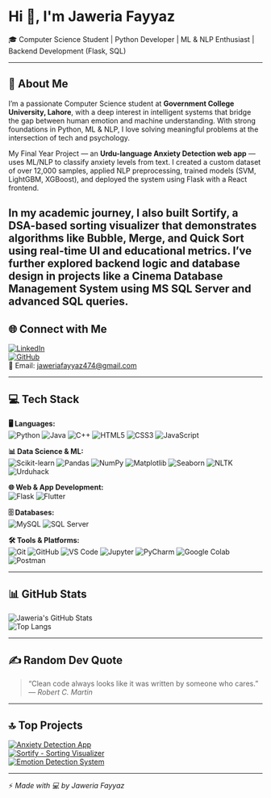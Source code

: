 # Hi 👋, I'm Jaweria Fayyaz  
🎓 Computer Science Student | Python Developer | ML & NLP Enthusiast | Backend Development (Flask, SQL)

---

## 💫 About Me

I’m a passionate Computer Science student at **Government College University, Lahore**, with a deep interest in intelligent systems that bridge the gap between human emotion and machine understanding. With strong foundations in Python, ML & NLP, I love solving meaningful problems at the intersection of tech and psychology.

My Final Year Project — an **Urdu-language Anxiety Detection web app** — uses ML/NLP to classify anxiety levels from text. I created a custom dataset of over 12,000 samples, applied NLP preprocessing, trained models (SVM, LightGBM, XGBoost), and deployed the system using Flask with a React frontend.

In my academic journey, I also built **Sortify**, a DSA-based sorting visualizer that demonstrates algorithms like Bubble, Merge, and Quick Sort using real-time UI and educational metrics. I’ve further explored backend logic and database design in projects like a **Cinema Database Management System** using MS SQL Server and advanced SQL queries.
---

## 🌐 Connect with Me

[![LinkedIn](https://img.shields.io/badge/LinkedIn-blue?style=for-the-badge&logo=linkedin)](https://www.linkedin.com/in/jaweria-fayyaz/)  
[![GitHub](https://img.shields.io/badge/GitHub-000?style=for-the-badge&logo=github)](https://github.com/jaweriafayyaz)  
📧 Email: jaweriafayyaz474@gmail.com

---

## 💻 Tech Stack

**🖥️ Languages:**  
![Python](https://img.shields.io/badge/Python-3776AB?style=for-the-badge&logo=python&logoColor=white)
![Java](https://img.shields.io/badge/Java-ED8B00?style=for-the-badge&logo=java&logoColor=white)
![C++](https://img.shields.io/badge/C++-00599C?style=for-the-badge&logo=c%2B%2B&logoColor=white)
![HTML5](https://img.shields.io/badge/HTML5-E34F26?style=for-the-badge&logo=html5&logoColor=white)
![CSS3](https://img.shields.io/badge/CSS3-1572B6?style=for-the-badge&logo=css3&logoColor=white)
![JavaScript](https://img.shields.io/badge/JavaScript-F7DF1E?style=for-the-badge&logo=javascript&logoColor=black)

**📊 Data Science & ML:**  
![Scikit-learn](https://img.shields.io/badge/Scikit--Learn-F7931E?style=for-the-badge&logo=scikit-learn&logoColor=white)
![Pandas](https://img.shields.io/badge/Pandas-150458?style=for-the-badge&logo=pandas&logoColor=white)
![NumPy](https://img.shields.io/badge/NumPy-013243?style=for-the-badge&logo=numpy&logoColor=white)
![Matplotlib](https://img.shields.io/badge/Matplotlib-202020?style=for-the-badge&logo=matplotlib&logoColor=white)
![Seaborn](https://img.shields.io/badge/Seaborn-3776AB?style=for-the-badge)
![NLTK](https://img.shields.io/badge/NLTK-85bb65?style=for-the-badge)
![Urduhack](https://img.shields.io/badge/Urduhack-blueviolet?style=for-the-badge)

**🌐 Web & App Development:**  
![Flask](https://img.shields.io/badge/Flask-000000?style=for-the-badge&logo=flask&logoColor=white)
![Flutter](https://img.shields.io/badge/Flutter-02569B?style=for-the-badge&logo=flutter&logoColor=white)

**🗄️ Databases:**  
![MySQL](https://img.shields.io/badge/MySQL-005C84?style=for-the-badge&logo=mysql&logoColor=white)
![SQL Server](https://img.shields.io/badge/SQL%20Server-CC2927?style=for-the-badge&logo=microsoft-sql-server&logoColor=white)

**🛠 Tools & Platforms:**  
![Git](https://img.shields.io/badge/Git-F05032?style=for-the-badge&logo=git&logoColor=white)
![GitHub](https://img.shields.io/badge/GitHub-181717?style=for-the-badge&logo=github&logoColor=white)
![VS Code](https://img.shields.io/badge/VS%20Code-007ACC?style=for-the-badge&logo=visual-studio-code&logoColor=white)
![Jupyter](https://img.shields.io/badge/Jupyter-F37626?style=for-the-badge&logo=jupyter&logoColor=white)
![PyCharm](https://img.shields.io/badge/PyCharm-000000?style=for-the-badge&logo=pycharm&logoColor=white)
![Google Colab](https://img.shields.io/badge/Google%20Colab-F9AB00?style=for-the-badge&logo=google-colab&logoColor=black)
![Postman](https://img.shields.io/badge/Postman-FF6C37?style=for-the-badge&logo=postman&logoColor=white)

---

## 📊 GitHub Stats

![Jaweria's GitHub Stats](https://github-readme-stats.vercel.app/api?username=jaweriafayyaz&show_icons=true&theme=tokyonight)  
![Top Langs](https://github-readme-stats.vercel.app/api/top-langs/?username=jaweriafayyaz&layout=compact&theme=tokyonight)

---

## ✍️ Random Dev Quote

> “Clean code always looks like it was written by someone who cares.” — *Robert C. Martin*
---

## 🔝 Top Projects

[![Anxiety Detection App](https://img.shields.io/badge/-Anxiety%20Detection%20App-000?style=flat&logo=github)](https://github.com/final-year-project-anxiety-detection/final-year-project-anxiety-detection)  
[![Sortify - Sorting Visualizer](https://img.shields.io/badge/-Sortify%20Visualizer-000?style=flat&logo=github)](https://github.com/jaweriafayyaz/Sortify)  
[![Emotion Detection System](https://img.shields.io/badge/-Emotion%20Detection%20System-000?style=flat&logo=github)](https://github.com/jaweriafayyaz/Emotion-Detection-System-DeepFace)

---

⚡ *Made with 💻 by Jaweria Fayyaz*
